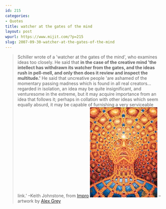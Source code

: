 ```yaml
---
id: 215
categories:
- Quotes
title: watcher at the gates of the mind
layout: post
wpurl: https://www.mijit.com/?p=215
slug: 2007-09-30-watcher-at-the-gates-of-the-mind
---
```

<blockquote>Schiller wrote of a 'watcher at the gates of the mind', who examines ideas too closely. He said that <strong>in the case of the creative mind 'the intellect has withdrawn its watcher from the gates, and the ideas rush in pell-mell, and only then does it review and inspect the multitude.'</strong> He said that uncreative people 'are ashamed of the momentary passing madness which is found in all real creators... regarded in isolation, an idea may be quite insignificant, and venturesome in the extreme, but it may acquire importance from an idea that follows it; perhaps in collation with other ideas which seem equally absurd, it may be capable of furnishing a very serviceable link.'
–Keith Johnstone, from <a href="https://www.amazon.com/exec/obidos/ASIN/0878301178/mijitcom">Impro</a>

<img src='/images/2007/09/transfiguration.jpg' alt='transfiguration' />
–artwork by <a href="https://www.amazon.com/exec/obidos/ASIN/1594770174/ref=nosim/mijitcom">Alex Grey</a></blockquote>
